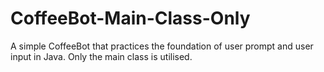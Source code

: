# CoffeeBot-Main-Class-Only
A simple CoffeeBot that practices the foundation of user prompt and user input in Java. Only the main class is utilised.
